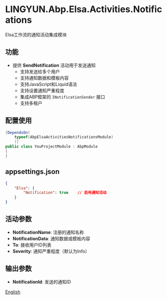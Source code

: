 # LINGYUN.Abp.Elsa.Activities.Notifications

Elsa工作流的通知活动集成模块

## 功能

* 提供 **SendNotification** 活动用于发送通知
  * 支持发送给多个用户
  * 支持通知数据和模板内容
  * 支持JavaScript和Liquid语法
  * 支持设置通知严重程度
  * 集成ABP框架的 `INotificationSender` 接口
  * 支持多租户

## 配置使用

```csharp
[DependsOn(
    typeof(AbpElsaActivitiesNotificationsModule)
    )]
public class YouProjectModule : AbpModule
{
}
```

## appsettings.json

```json
{
    "Elsa": {
        "Notification": true    // 启用通知活动
    }
}
```

## 活动参数

* **NotificationName**: 注册的通知名称
* **NotificationData**: 通知数据或模板内容
* **To**: 接收用户ID列表
* **Severity**: 通知严重程度（默认为Info）

## 输出参数

* **NotificationId**: 发送的通知ID

[English](./README.EN.md)
